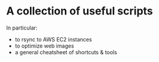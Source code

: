 # A collection of useful scripts

In particular:

- to rsync to AWS EC2 instances
- to optimize web images 
- a general cheatsheet of shortcuts & tools

